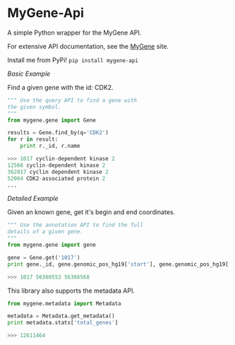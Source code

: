 MyGene-Api
=============

A simple Python wrapper for the MyGene API.

For extensive API documentation, see the [MyGene](http://mygene.info) site.

Install me from PyPi! `pip install mygene-api`

*Basic Example*

Find a given gene with the id: CDK2.

```python
""" Use the query API to find a gene with 
the given symbol.
"""
from mygene.gene import Gene

results = Gene.find_by(q='CDK2')
for r in result:
    print r._id, r.name

>>> 1017 cyclin-dependent kinase 2
12566 cyclin-dependent kinase 2
362817 cyclin dependent kinase 2
52004 CDK2-associated protein 2
...
```

*Detailed Example*

Given an known gene, get it's begin and end coordinates. 

```python
""" Use the annotation API to find the full 
details of a given gene.
"""
from mygene.gene import gene

gene = Gene.get('1017')
print gene._id, gene.genomic_pos_hg19['start'], gene.genomic_pos_hg19['end']

>>> 1017 56360553 56366568
```

This library also supports the metadata API.

```python
from mygene.metadata import Metadata

metadata = Metadata.get_metadata()
print metadata.stats['total_genes']

>>> 12611464
```



